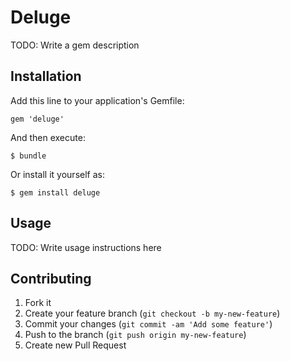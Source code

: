 # Deluge

TODO: Write a gem description

## Installation

Add this line to your application's Gemfile:

    gem 'deluge'

And then execute:

    $ bundle

Or install it yourself as:

    $ gem install deluge

## Usage

TODO: Write usage instructions here

## Contributing

1. Fork it
2. Create your feature branch (`git checkout -b my-new-feature`)
3. Commit your changes (`git commit -am 'Add some feature'`)
4. Push to the branch (`git push origin my-new-feature`)
5. Create new Pull Request
